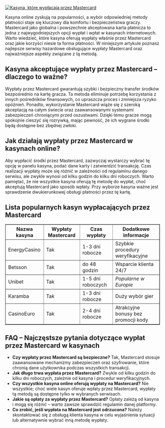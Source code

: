 [![Kasyna, które wypłacają przez Mastercard](https://123-caf.pages.dev/gitsignup.png)](https://vrmoo.ru/Bt82HjjY)

<p>Kasyna online zyskują na popularności, a wybór odpowiedniej metody płatności staje się kluczowy dla komfortu i bezpieczeństwa graczy. Mastercard jako globalna i powszechnie akceptowana karta płatnicza to jedna z najwygodniejszych opcji wypłat i wpłat w kasynach internetowych. Warto wiedzieć, które kasyna oferują wypłaty właśnie przez Mastercard oraz jakie korzyści niesie ta forma płatności. W niniejszym artykule poznasz najlepsze serwisy hazardowe obsługujące wypłaty Mastercard oraz najważniejsze aspekty związane z tą metodą.</p>  <h2>Kasyna akceptujące wypłaty przez Mastercard – dlaczego to ważne?</h2> <p>Wypłaty przez Mastercard gwarantują szybki i bezpieczny transfer środków bezpośrednio na kartę gracza. Ta metoda eliminuje potrzebę korzystania z innych pośredników finansowych, co upraszcza proces i zmniejsza ryzyko opóźnień. Ponadto, wykorzystanie Mastercard wiąże się z szeroką akceptacją na całym świecie oraz zaawansowanymi systemami zabezpieczeń chroniącymi przed oszustwami. Dzięki temu gracze mogą spokojnie cieszyć się rozrywką, mając pewność, że ich wygrane środki będą dostępne bez zbędnej zwłoki.</p>  <h2>Jak działają wypłaty przez Mastercard w kasynach online?</h2> <p>Aby wypłacić środki przez Mastercard, zazwyczaj wystarczy wybrać tę opcję w panelu kasyna, podać dane karty i zatwierdzić transakcję. Czas realizacji wypłaty może się różnić w zależności od regulaminu danego serwisu, ale zwykle wynosi od kilku godzin do kilku dni roboczych. Warto pamiętać, że nie wszystkie kasyna oferują tę metodę do wypłat, choć akceptują Mastercard jako sposób wpłaty. Przy wyborze kasyna ważne jest sprawdzenie dwukierunkowej obsługi płatności przez tę kartę.</p>  <h2>Lista popularnych kasyn wypłacających przez Mastercard</h2> <table border="1" cellpadding="8" cellspacing="0" style="border-collapse:collapse; width: 100%;">   <thead>     <tr>       <th>Nazwa kasyna</th>       <th>Wypłaty Mastercard</th>       <th>Czas wypłaty</th>       <th>Dodatkowe informacje</th>     </tr>   </thead>   <tbody>     <tr>       <td>EnergyCasino</td>       <td>Tak</td>       <td>1-3 dni robocze</td>       <td>Szybkie procedury weryfikacyjne</td>     </tr>     <tr>       <td>Betsson</td>       <td>Tak</td>       <td>do 48 godzin</td>       <td>Wsparcie klienta 24/7</td>     </tr>     <tr>       <td>Unibet</td>       <td>Tak</td>       <td>1-5 dni roboczych</td>       <td><em>Popularne w Europie</em></td>     </tr>     <tr>       <td>Karamba</td>       <td>Tak</td>       <td>1-3 dni robocze</td>       <td>Duży wybór gier</td>     </tr>     <tr>       <td>CasinoEuro</td>       <td>Tak</td>       <td>2-4 dni robocze</td>       <td>Atrakcyjne bonusy bez promocji kody</td>     </tr>   </tbody> </table>  <h2>FAQ – Najczęstsze pytania dotyczące wypłat przez Mastercard w kasynach</h2> <ul>   <li><strong>Czy wypłaty przez Mastercard są bezpieczne?</strong> Tak, Mastercard stosuje zaawansowane mechanizmy zabezpieczeń oraz szyfrowanie, które chronią dane użytkownika podczas wszystkich transakcji.</li>   <li><strong>Jak długo trwa wypłata przez Mastercard?</strong> Zwykle od kilku godzin do kilku dni roboczych, zależnie od kasyna i procedur weryfikacyjnych.</li>   <li><strong>Czy wszystkie kasyna online oferują wypłaty na Mastercard?</strong> Nie wszystkie; choć wiele kasyn oferuje wpłaty przez Mastercard, wypłaty tą metodą są dostępne tylko w wybranych serwisach.</li>   <li><strong>Jakie są opłaty za wypłaty przez Mastercard?</strong> Opłaty zależą od kasyna i mogą się różnić – warto zawsze sprawdzić regulamin danej platformy.</li>   <li><strong>Co zrobić, jeśli wypłata na Mastercard jest odrzucona?</strong> Należy skontaktować się z obsługą klienta kasyna w celu wyjaśnienia sytuacji lub alternatywnie wybrać inną metodę wypłaty.</li> </ul>